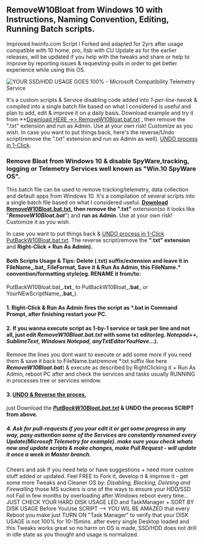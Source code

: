 ## RemoveW10Bloat from Windows 10 with Instructions, Naming Convention, Editing, Running Batch scripts.

Improved hwinfo.com Script I Forked and adapted for 2yrs after usage compatible with 10 home, pro, ltsb with CU Update as for the earlier releases, will be updated if you help with the tweaks and share or help to improve by reporting issues & requesting-pulls in order to get better experience while using this OS.

![YOUR SSD/HDD USAGE GOES 100% - Microsoft Compatibility Telemetry Service](https://linustechtips.com/main/uploads/monthly_2017_01/5874265216415_Screenshot(142).png.88240b85c01e3748bc05f46e5227f157.png "Windows 10 Spyware SSD/HDD 100% & heating, after a clean Windows10 install or last cumulative update Telemetry Service is Renamed/rEnambled after I blocked it & HDD/SSD is 100% in idle state constantly!")

It's a custom scripts & Service disabling code added into _1-per-line-tweak_ & compiled into a single batch file based on what I considered is useful and plan to add, edit & improve it on a daily basis. Download example and try it from **[Download HERE ->> RemoveW10Bloat.bat.txt](https://github.com/komodev/RemoveW10Bloat/blob/master/RemoveW10Bloat.bat.txt "Download RemoveW10Bloat.bat.txt") , then remove the ".txt" extension and run as Admin. Use at your own risk! Customize as you wish. In case you want to put things back, here's the reverse/Undo script(remove the ".txt" extension and run as Admin as well).
[UNDO process in 1-Click](https://github.com/komodev/RemoveW10Bloat/blob/master/PutBackW10Bloat.bat.txt "UNDO process in 1-Click").

### Remove Bloat from Windows 10 & disable SpyWare,tracking, logging or Telemetry Services well known as "Win.10 SpyWare OS".

This batch file can be used to remove tracking/telemetry, data collection and default apps from Windows 10.
It's a compilation of several scripts into a single batch file based on what I considered useful.
**[Download RemoveW10Bloat.bat.txt](https://github.com/komodev/RemoveW10Bloat/blob/master/RemoveW10Bloat.bat.txt "Download RemoveW10Bloat.bat.txt"), then remove the ".txt"** extension(so it looks like "_**RemoveW10Bloat.bat**_") and **run as Admin.**
Use at your own risk! Customize it as you wish. 

In case you want to put things back & [UNDO process in 1-Click](https://github.com/komodev/RemoveW10Bloat/blob/master/PutBackW10Bloat.bat.txt "UNDO process in 1-Click") [PutBackW10Bloat.bat.txt](https://github.com/komodev/RemoveW10Bloat/blob/master/PutBackW10Bloat.bat.txt "UNDO SCRIPT with PutBackW10Bloat.bat.txt"). The reverse script(remove the **".txt" extension** and **Right-Click + Run As Admin).**

#### Both Scripts Usage & Tips: Delete (.txt) suffix/extension and leave it in FileName_**.bat**_ FileFormat, Save it & Run As Admin, this FileName.* convention/formatting style(eg. RENAME it from/to:
PutBackW10Bloat.bat_**.txt**_ to PutBackW10Bloat_**.bat**_ or YourNEwScriptName_**.bat**_).

#### 1. **Right-Click & Run As Admin** fires the script as *.bat in Command Prompt, after finishing restart your PC.

#### 2. If you wanna execute script as 1-by-1 service or task per line and not all, just edit _**RemoveW10Bloat.bat.txt**_ with some txt editor(eg. _**Notepad++, SublimeText, Windows Notepad, anyTxtEditorYouHave...**_).
Remove the lines you dont want to execute or add some more if you need them & save it back to FileName.bat(remove *.txt suffix like here **_RemoveW10Bloat.bat_**) & execute as described by RightClicking it + Run As Admin, reboot PC after and check the services and tasks usually RUNNING in processes tree or services window.

#### 3. **[UNDO & Reverse the proces](https://github.com/komodev/RemoveW10Bloat/blob/master/PutBackW10Bloat.bat.txt "UNDO  & Reverse the proces")**,
just Download the
**_[PutBackW10Bloat.bat.txt](https://github.com/komodev/RemoveW10Bloat/blob/master/PutBackW10Bloat.bat.txt "PutBackW10Bloat.bat.txt")_ & UNDO the process SCRIPT from above.**

##### 4. Ask for pull-requests if you your edit it or get some progress in any way, pasy asttention some of the Services are constantly renamed every Update(Microsoft Telemetry for example). make sure youu check whats new and update scripts & make changes, make Pull Request - will update it once a week in Master branch.


Cheers and ask if you need help or have suggestions + need more custom stuff added or updated. Feel FREE to Fork it, develop it & improve it - get some more Tweaks and Cleaner OS by: _Disabling, Blocking, Deleting and Firewalling_ those MS suckers is one of the ways to ensure your HDD/SSD not Fail in few months by overloading after Windows reboot every time... JUST CHECK YOUR HARD DISK USAGE LED and TaskManager + SORT BY DISK USAGE Before YouUse SCRIPT --> YOU WIL BE AMAZED that every Reboot you make just TURN ON "Task Manager" to verify that your DISK USAGE is not 100% for 10-15mins. after every single Desktop loaded and this Tweaks works great so no harm on OS is made, SSD/HDD does not drill in idle state as you thought and usage is normalized.
